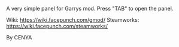 A very simple panel for Garrys mod.
Press "TAB" to open the panel.


Wiki: https://wiki.facepunch.com/gmod/
Steamworks: https://wiki.facepunch.com/steamworks/

By CENYA
